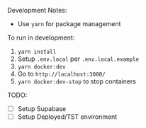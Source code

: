 Development Notes:

- Use `yarn` for package management

To run in development:

1. `yarn install`
2. Setup `.env.local` per `.env.local.example`
3. `yarn docker:dev`
4. Go to `http://localhost:3000/`
5. `yarn docker:dev-stop` to stop containers

TODO:

- [ ] Setup Supabase
- [ ] Setup Deployed/TST environment
